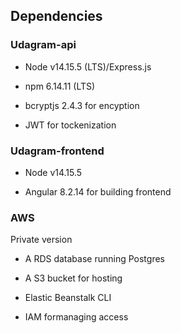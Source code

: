 ## Dependencies

### Udagram-api

- Node v14.15.5 (LTS)/Express.js

- npm 6.14.11 (LTS)

- bcryptjs 2.4.3 for encyption

- JWT for tockenization

### Udagram-frontend

- Node v14.15.5

- Angular 8.2.14 for building frontend

### AWS

Private version 

- A RDS database running Postgres

- A S3 bucket for hosting

- Elastic Beanstalk CLI

- IAM formanaging access
